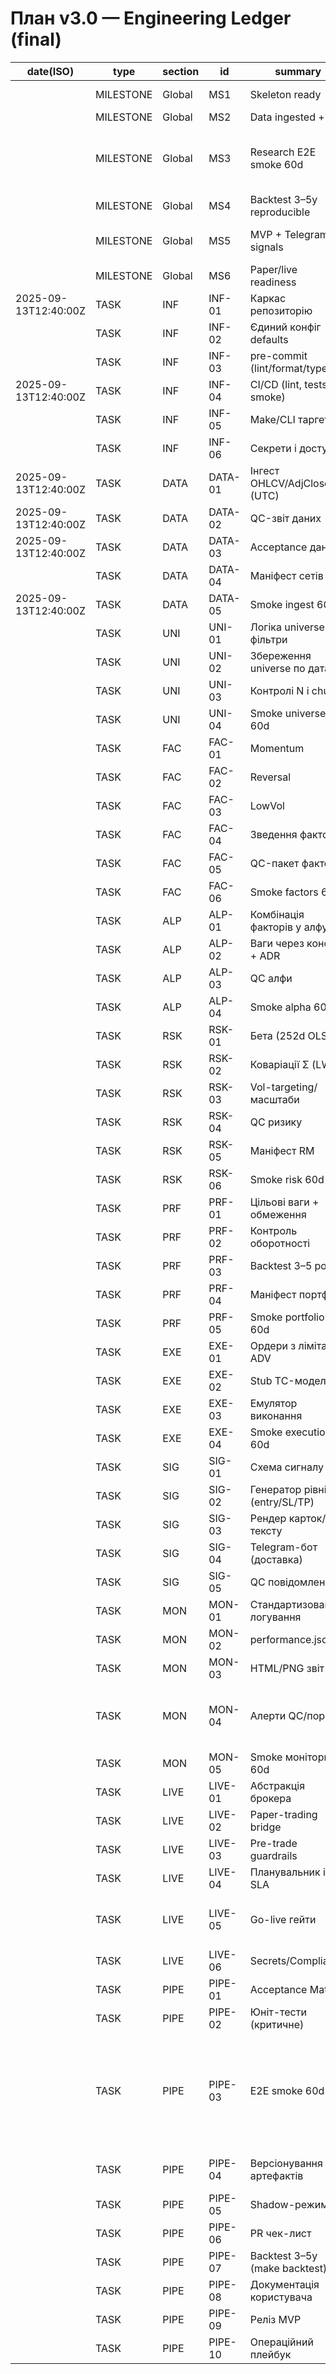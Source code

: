 # План v3.0 — Engineering Ledger (final)

| date(ISO) | type | section | id | summary | depends_on | artifacts | acceptance_keypoints | status | evidence | commit |
|---|---|---|---|---|---|---|---|---|---|---|
|  | MILESTONE | Global | MS1 | Skeleton ready | INF-05, INF-06 |  | CI/Make/Secrets готові | todo |  |  |
|  | MILESTONE | Global | MS2 | Data ingested + QC | DATA-05 |  | ingest+QC 60d OK | todo |  |  |
|  | MILESTONE | Global | MS3 | Research E2E smoke 60d | UNI-04, FAC-06, ALP-04, RSK-06, PRF-05 |  | 0 ERROR | todo |  |  |
|  | MILESTONE | Global | MS4 | Backtest 3–5y reproducible | PIPE-08 |  | доки+скрипти відтворні | todo |  |  |
|  | MILESTONE | Global | MS5 | MVP + Telegram signals | SIG-04, MON-05, PIPE-10 |  | сигнали доставляються | todo |  |  |
|  | MILESTONE | Global | MS6 | Paper/live readiness | LIVE-05 |  | пройдені go-live гейти | todo |  |  |
| 2025-09-13T12:40:00Z | TASK | INF | INF-01 | Каркас репозиторію | — | src/*, notebooks, docs/adr, eval | структура + README-мапа | done |  |  |
|  | TASK | INF | INF-02 | Єдиний конфіг defaults | INF-01 | config/defaults | усі модулі читають один loader | todo |  |  |
|  | TASK | INF | INF-03 | pre-commit (lint/format/type) | INF-01 | .pre-commit, конфіги | pre-commit ok; CI блокує без формату | todo |  |  |
| 2025-09-13T12:40:00Z | TASK | INF | INF-04 | CI/CD (lint, tests, smoke) | INF-03 | .github/workflows/ci.yml | jobs зелені; smoke артефакти | in_progress |  |  |
|  | TASK | INF | INF-05 | Make/CLI таргети | INF-02 | Makefile | `make help` повний; таргети проходять | todo |  |  |
|  | TASK | INF | INF-06 | Секрети і доступи | INF-01 | .env.template, ADR | секретів у git немає; onboarding <15 хв | todo |  |  |
| 2025-09-13T12:40:00Z | TASK | DATA | DATA-01 | Інгест OHLCV/AdjClose (UTC) | INF-05 | data/ohlcv.parquet | фільтри ок; TZ=UTC | done | data/ohlcv.parquet |  |
| 2025-09-13T12:40:00Z | TASK | DATA | DATA-02 | QC-звіт даних | DATA-01 | data/qc_report.json, plots | пороги спрацювань задані | done | data/qc_report.json |  |
| 2025-09-13T12:40:00Z | TASK | DATA | DATA-03 | Acceptance даних | DATA-02 | data/acceptance.json | ≥95% валідних; дублікати=0 | done | data/acceptance.json |  |
|  | TASK | DATA | DATA-04 | Маніфест сетів | DATA-01 | data/manifest.json | датовані джерела/хеші | todo |  |  |
| 2025-09-13T12:40:00Z | TASK | DATA | DATA-05 | Smoke ingest 60d | DATA-03, DATA-04 | eval/smoke_data_60d.log | 0 ERROR; пороги не порушені | done | eval/smoke_data_60d.log |  |
|  | TASK | UNI | UNI-01 | Логіка universe + фільтри | DATA-05 | src/universe/build.py | параметри з конфіга; детермінований | todo |  |  |
|  | TASK | UNI | UNI-02 | Збереження universe по датах | UNI-01 | universe/DATE.parquet | будується для будь-якої дати | todo |  |  |
|  | TASK | UNI | UNI-03 | Контролі N і churn | UNI-02 | universe/qc_universe.json | N∈[500,1500], churn≤15% d/d | todo |  |  |
|  | TASK | UNI | UNI-04 | Smoke universe 60d | UNI-03 | eval/smoke_universe_60d.log | 0 ERROR | todo |  |  |
|  | TASK | FAC | FAC-01 | Momentum | UNI-02 | factors/momentum.parquet | winsorize→zscore; non-null≥99% | todo |  |  |
|  | TASK | FAC | FAC-02 | Reversal | UNI-02 | factors/reversal.parquet | winsorize→zscore; \|z\|≤5 | todo |  |  |
|  | TASK | FAC | FAC-03 | LowVol | UNI-02 | factors/lowvol.parquet | heatmap ρ; non-null≥99% | todo |  |  |
|  | TASK | FAC | FAC-04 | Зведення факторів | FAC-01..03 | factors/factors.parquet | єдині індекси (date,ticker) | todo |  |  |
|  | TASK | FAC | FAC-05 | QC-пакет факторів | FAC-04 | factors/qc_factors.json | fail при порушеннях | todo |  |  |
|  | TASK | FAC | FAC-06 | Smoke factors 60d | FAC-05 | eval/smoke_factors_60d.log | 0 ERROR | todo |  |  |
|  | TASK | ALP | ALP-01 | Комбінація факторів у алфу | FAC-04 | alpha/alpha.parquet | кореляції в (0,0.99); стабільні ранги | todo |  |  |
|  | TASK | ALP | ALP-02 | Ваги через конфіг + ADR | INF-02, ALP-01 | ADR рішення | зафіксовано; відтворювано | todo |  |  |
|  | TASK | ALP | ALP-03 | QC алфи | ALP-01 | alpha/qc_alpha.json | авто-fail аномалій | todo |  |  |
|  | TASK | ALP | ALP-04 | Smoke alpha 60d | ALP-03 | eval/smoke_alpha_60d.log | 0 ERROR | todo |  |  |
|  | TASK | RSK | RSK-01 | Бета (252d OLS) | UNI-02, DATA-01 | risk_model/beta.parquet | щоденне оновлення; NaN≤1% | todo |  |  |
|  | TASK | RSK | RSK-02 | Коваріації Σ (LW) | DATA-01 | risk_model/cov_lw.npz | Σ PD; стійкість до шуму | todo |  |  |
|  | TASK | RSK | RSK-03 | Vol-targeting/масштаби | RSK-01, RSK-02 | risk_model/scales.json | цільова σ у бектесті ±10% | todo |  |  |
|  | TASK | RSK | RSK-04 | QC ризику | RSK-01, RSK-02 | risk_model/qc_risk.json | fail на аномаліях; спектр Σ | todo |  |  |
|  | TASK | RSK | RSK-05 | Маніфест RM | RSK-03 | risk_model/manifest.json | версія+дата релізу | todo |  |  |
|  | TASK | RSK | RSK-06 | Smoke risk 60d | RSK-04 | eval/smoke_risk_60d.log | 0 ERROR | todo |  |  |
|  | TASK | PRF | PRF-01 | Цільові ваги + обмеження | ALP-01, RSK-03 | portfolio/targets.parquet | валідація обмежень; відтворюваність | todo |  |  |
|  | TASK | PRF | PRF-02 | Контроль оборотності | PRF-01 | portfolio/qc_turnover.json | оборотність ≤ порога | todo |  |  |
|  | TASK | PRF | PRF-03 | Backtest 3–5 років | PRF-01, RSK-03 | eval/backtest_summary.json | відтворний на іншій машині | todo |  |  |
|  | TASK | PRF | PRF-04 | Маніфест портфеля | PRF-01 | portfolio/manifest.json | зафіксовані дати/хеші | todo |  |  |
|  | TASK | PRF | PRF-05 | Smoke portfolio 60d | PRF-02 | eval/smoke_portfolio_60d.log | 0 ERROR | todo |  |  |
|  | TASK | EXE | EXE-01 | Ордери з лімітами ADV | PRF-01 | execution/orders_DATE.parquet | сумісний формат; ADV дотримані | todo |  |  |
|  | TASK | EXE | EXE-02 | Stub TC-модель | EXE-01 | execution/tc_stub.json | TC враховано в PnL | todo |  |  |
|  | TASK | EXE | EXE-03 | Емулятор виконання | EXE-02 | eval/execution_sim.json | стабільний при повторі | todo |  |  |
|  | TASK | EXE | EXE-04 | Smoke execution 60d | EXE-01 | eval/smoke_execution_60d.log | 0 ERROR | todo |  |  |
|  | TASK | SIG | SIG-01 | Схема сигналу | PRF-01 | spec полів сигналу | non-null≥99%; RR≥1.5 | todo |  |  |
|  | TASK | SIG | SIG-02 | Генератор рівнів (entry/SL/TP) | PRF-01, RSK-03 | signals/DATE.(parquet\|json) | детермінованість; ATR/vol правила | todo |  |  |
|  | TASK | SIG | SIG-03 | Рендер карток/тексту | SIG-02 | текст/PNG картки | 50 тикерів <2 c | todo |  |  |
|  | TASK | SIG | SIG-04 | Telegram-бот (доставка) | INF-06, SIG-03 | повідомлення у чаті | <2 c; ретраї 429; лог відправок | todo |  |  |
|  | TASK | SIG | SIG-05 | QC повідомлень | SIG-04 | monitoring/alerts.json | 0 втрат; алерт на фейл | todo |  |  |
|  | TASK | MON | MON-01 | Стандартизоване логування | INF-04 | logs/*.log | рівні узгоджені; WARNING рахуються | todo |  |  |
|  | TASK | MON | MON-02 | performance.json | PRF-03, EXE-03 | monitoring/performance.json | ключові метрики валідні | todo |  |  |
|  | TASK | MON | MON-03 | HTML/PNG звіт | MON-02 | report.html, plots | одна команда генерує | todo |  |  |
|  | TASK | MON | MON-04 | Алерти QC/порогів | DATA-03, UNI-03, FAC-05, RSK-04, PRF-02 | alerts.json/Slack/TG | тригер при порушеннях | todo |  |  |
|  | TASK | MON | MON-05 | Smoke моніторингу 60d | MON-03 | eval/smoke_monitoring_60d.log | 0 ERROR | todo |  |  |
|  | TASK | LIVE | LIVE-01 | Абстракція брокера | EXE-01 | інтерфейс send/cancel/positions | ідемпотентність; dry-run | todo |  |  |
|  | TASK | LIVE | LIVE-02 | Paper-trading bridge | LIVE-01 | execution/fills.parquet | розбіжність з EOD ≤ X% | todo |  |  |
|  | TASK | LIVE | LIVE-03 | Pre-trade guardrails | LIVE-01 | правила/календарі/kill-switch | блок з журналом причин | todo |  |  |
|  | TASK | LIVE | LIVE-04 | Планувальник і SLA | INF-02 | добовий EOD графік | SLA/алерти просрочок | todo |  |  |
|  | TASK | LIVE | LIVE-05 | Go-live гейти | PRF-03, MON-02, SIG-04, LIVE-02 | політика переходу | BT: Sharpe≥1.0; Calmar≥0.5; DD≤15%; Paper 4–6w | todo |  |  |
|  | TASK | LIVE | LIVE-06 | Secrets/Compliance | INF-06 | політика ротації | секретів у git немає; ротація ок | todo |  |  |
|  | TASK | PIPE | PIPE-01 | Acceptance Matrix | INF-02 | docs/acceptance_matrix.yaml | QC-скрипти читають матрицю | todo |  |  |
|  | TASK | PIPE | PIPE-02 | Юніт-тести (критичне) | INF-04 | tests/* | coverage ≥60% на криті | todo |  |  |
|  | TASK | PIPE | PIPE-03 | E2E smoke 60d | DATA-05, UNI-04, FAC-06, ALP-04, RSK-06, PRF-05, EXE-04, MON-05, SIG-05 | eval/smoke_e2e_60d.log | 0 ERROR; час ≤ конфіг | todo |  |  |
|  | TASK | PIPE | PIPE-04 | Версіонування артефактів | DATA-04, RSK-05, PRF-04 | */manifest.json | writer-и оновлюють автоматично | todo |  |  |
|  | TASK | PIPE | PIPE-05 | Shadow-режим v2 | INF-02 | config flags, v2/* | паралельний запуск v1/v2 | todo |  |  |
|  | TASK | PIPE | PIPE-06 | PR чек-лист | INF-04 | docs/pr_checklist.md | кожен PR має чек-лист | todo |  |  |
|  | TASK | PIPE | PIPE-07 | Backtest 3–5y (make backtest) | PRF-03, EXE-03 | eval/backtest_3to5y.json | відтворний на чистому оточенні | todo |  |  |
|  | TASK | PIPE | PIPE-08 | Документація користувача | PIPE-07 | README, quickstart, pipeline.svg | онбординг <30 хв | todo |  |  |
|  | TASK | PIPE | PIPE-09 | Реліз MVP | PIPE-08 | tag v0.1.0, release notes | DoD досягнуто | todo |  |  |
|  | TASK | PIPE | PIPE-10 | Операційний плейбук | PIPE-09 | docs/runbook.md | ролі, відновлення, щоденний чек-лист | todo |  |  |
